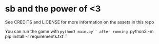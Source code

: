# sb and the power of <3

See CREDITS and LICENSE for more information on the assets in this repo

You can run the game with ```python3 main.py`` after running ```python3 -m pip install -r requirements.txt```
